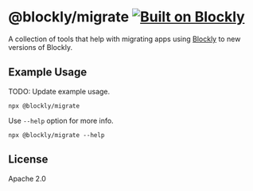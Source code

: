 # @blockly/migrate [![Built on Blockly](https://tinyurl.com/built-on-blockly)](https://github.com/google/blockly)

A collection of tools that help with migrating apps using [Blockly](https://www.npmjs.com/package/blockly) to new versions of Blockly.

## Example Usage

TODO: Update example usage.

```
npx @blockly/migrate
```

Use `--help` option for more info.

```
npx @blockly/migrate --help
```

## License
Apache 2.0
